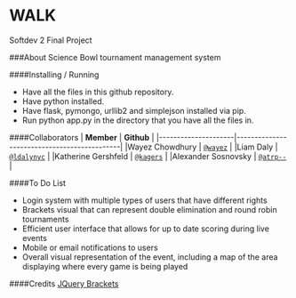 # WALK
Softdev 2 Final Project

###About
Science Bowl tournament management system

####Installing / Running
- Have all the files in this github repository.
- Have python installed.
- Have flask, pymongo, urllib2 and simplejson installed via pip.
- Run python app.py in the directory that you have all the files in.

####Collaborators
|      **Member**     |               **Github**                    |
|---------------------|---------------------------------------------|
|Wayez Chowdhury      | [`@wayez`](https://github.com/wayez)        |
|Liam Daly            | [`@ldalynyc`](https://github.com/ldalynyc)  |
|Katherine Gershfeld  | [`@kagers`](https://github.com/kagers)      |
|Alexander Sosnovsky  | [`@atrp--`](https://github.com/atrp--)      |

####To Do List
- Login system with multiple types of users that have different rights
- Brackets visual that can represent double elimination and round robin tournaments
- Efficient user interface that allows for up to date scoring during live events
- Mobile or email notifications to users
- Overall visual representation of the event, including a map of the area displaying where every game is being played

####Credits
[JQuery Brackets](https://github.com/teijo/jquery-bracket)
